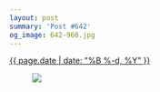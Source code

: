 ```yaml
---
layout: post
summary: 'Post #642'
og_image: 642-960.jpg
---
```


<div class="post">
 <time>
  <a href="/642">
   {{ page.date | date: "%B %-d, %Y" }}
  </a>
 </time>
 <a href="/642">
  <figure data-taken="6/26/2017">
   <img sizes="(min-width: 700px) 50vw, calc(100vw - 2rem)" src="{{ site.assets_url }}/642-480.jpg" srcset="{{ site.assets_url }}/642-240.jpg 240w, {{ site.assets_url }}/642-480.jpg 480w, {{ site.assets_url }}/642-720.jpg 720w, {{ site.assets_url }}/642-960.jpg 960w"/>
  </figure>
 </a>
</div>
